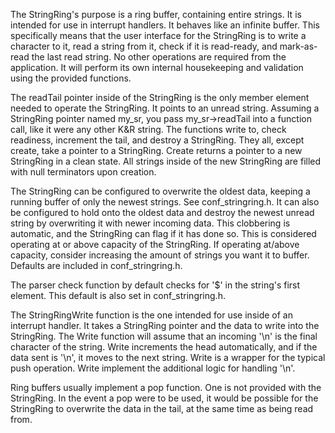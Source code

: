 The StringRing's purpose is a ring buffer, containing entire strings. It is intended for use in interrupt handlers. It behaves like an infinite buffer.
This specifically means that the user interface for the StringRing is to write a character to it, read a string from it, check if it is read-ready, and mark-as-read the last read string.
No other operations are required from the application. It will perform its own internal housekeeping and validation using the provided functions.

The readTail pointer inside of the StringRing is the only member element needed to operate the StringRing. It points to an unread string.
Assuming a StringRing pointer named my_sr, you pass my_sr->readTail into a function call, like it were any other K&R string.
The functions write to, check readiness, increment the tail, and destroy a StringRing. They all, except create, take a pointer to a StringRing.
Create returns a pointer to a new StringRing in a clean state. All strings inside of the new StringRing are filled with null terminators upon creation.

The StringRing can be configured to overwrite the oldest data, keeping a running buffer of only the newest strings. See conf_stringring.h.
It can also be configured to hold onto the oldest data and destroy the newest unread string by overwriting it with newer incoming data.
This clobbering is automatic, and the StringRing can flag if it has done so. This is considered operating at or above capacity of the StringRing.
If operating at/above capacity, consider increasing the amount of strings you want it to buffer. Defaults are included in conf_stringring.h.

The parser check function by default checks for '$' in the string's first element. This default is also set in conf_stringring.h.
 
The StringRingWrite function is the one intended for use inside of an interrupt handler. It takes a StringRing pointer and the data to write into the StringRing.
The Write function will assume that an incoming '\n' is the final character of the string.
Write increments the head automatically, and if the data sent is '\n', it moves to the next string.
Write is a wrapper for the typical push operation. Write implement the additional logic for handling '\n'.
 
Ring buffers usually implement a pop function. One is not provided with the StringRing.
In the event a pop were to be used, it would be possible for the StringRing to overwrite the data in the tail, at the same time as being read from.

